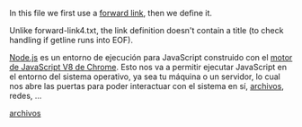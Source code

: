 In this file we first use a [forward link][forwardlink],
then we define it.

Unlike forward-link4.txt, the link definition doesn't contain
a title (to check handling if getline runs into EOF).


[forwardlink]: https://nodejs.org/es/


[Node.js](https://nodejs.org/es/) es un entorno de ejecución para JavaScript
construido con el [motor de JavaScript V8 de Chrome](https://developers.google.com/v8/).
Esto nos va a permitir ejecutar JavaScript en el entorno del sistema operativo,
ya sea tu máquina o un servidor, lo cual nos abre las puertas para poder
interactuar con el sistema en sí, [archivos](https://developer.mozilla.org/en-US/docs/Web/JavaScript/Reference/Global_objects/Object/values), redes, ...

[forwardlink]: https://nodejs.org/essssss/
[archivos](https://developer.mozilla.org/en-US/docs/Web/JavaScript/Reference/Global_objects/Object/values)
